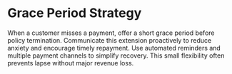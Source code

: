 # Grace Period Strategy

When a customer misses a payment, offer a short grace period before policy termination. 
Communicate this extension proactively to reduce anxiety and encourage timely repayment. 
Use automated reminders and multiple payment channels to simplify recovery. 
This small flexibility often prevents lapse without major revenue loss.
